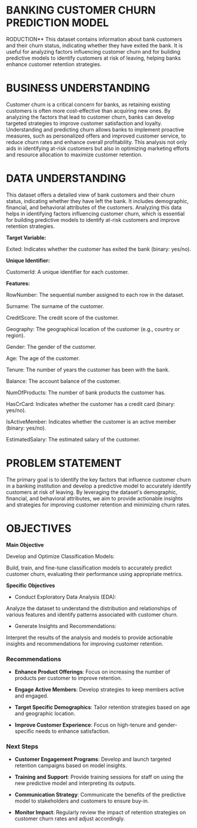 # **BANKING CUSTOMER CHURN PREDICTION MODEL**

RODUCTION**
This dataset contains information about bank customers and their churn status, indicating whether they have exited the bank. It is useful for analyzing factors influencing customer churn and for building predictive models to identify customers at risk of leaving, helping banks enhance customer retention strategies.


# **BUSINESS UNDERSTANDING**
Customer churn is a critical concern for banks, as retaining existing customers is often more cost-effective than acquiring new ones. By analyzing the factors that lead to customer churn, banks can develop targeted strategies to improve customer satisfaction and loyalty. Understanding and predicting churn allows banks to implement proactive measures, such as personalized offers and improved customer service, to reduce churn rates and enhance overall profitability. This analysis not only aids in identifying at-risk customers but also in optimizing marketing efforts and resource allocation to maximize customer retention.


# **DATA UNDERSTANDING**
This dataset offers a detailed view of bank customers and their churn status, indicating whether they have left the bank. It includes demographic, financial, and behavioral attributes of the customers. Analyzing this data helps in identifying factors influencing customer churn, which is essential for building predictive models to identify at-risk customers and improve retention strategies.

**Target Variable:**

Exited: Indicates whether the customer has exited the bank (binary: yes/no).

**Unique Identifier:**

CustomerId: A unique identifier for each customer.

**Features:**

RowNumber: The sequential number assigned to each row in the dataset.

Surname: The surname of the customer.

CreditScore: The credit score of the customer.

Geography: The geographical location of the customer (e.g., country or region).

Gender: The gender of the customer.

Age: The age of the customer.

Tenure: The number of years the customer has been with the bank.

Balance: The account balance of the customer.

NumOfProducts: The number of bank products the customer has.

HasCrCard: Indicates whether the customer has a credit card (binary: yes/no).

IsActiveMember: Indicates whether the customer is an active member (binary: yes/no).

EstimatedSalary: The estimated salary of the customer.


# **PROBLEM STATEMENT**
The primary goal is to identify the key factors that influence customer churn in a banking institution and develop a predictive model to accurately identify customers at risk of leaving. By leveraging the dataset's demographic, financial, and behavioral attributes, we aim to provide actionable insights and strategies for improving customer retention and minimizing churn rates.


# **OBJECTIVES**
**Main Objective**

Develop and Optimize Classification Models:

Build, train, and fine-tune classification models to accurately predict customer churn, evaluating their performance using appropriate metrics.

**Specific Objectives**

- Conduct Exploratory Data Analysis (EDA):


Analyze the dataset to understand the distribution and relationships of various features and identify patterns associated with customer churn.


- Generate Insights and Recommendations:

Interpret the results of the analysis and models to provide actionable insights and recommendations for improving customer retention.



### Recommendations

- **Enhance Product Offerings**: Focus on increasing the number of products per customer to improve retention.
  
- **Engage Active Members**: Develop strategies to keep members active and engaged.
  
- **Target Specific Demographics**: Tailor retention strategies based on age and geographic location.
  
- **Improve Customer Experience**: Focus on high-tenure and gender-specific needs to enhance satisfaction.




### Next Steps 

- **Customer Engagement Programs**: Develop and launch targeted retention campaigns based on model insights.
  
- **Training and Support**: Provide training sessions for staff on using the new predictive model and interpreting its outputs.
  
- **Communication Strategy**: Communicate the benefits of the predictive model to stakeholders and customers to ensure buy-in.
  
- **Monitor Impact**: Regularly review the impact of retention strategies on customer churn rates and adjust accordingly.

